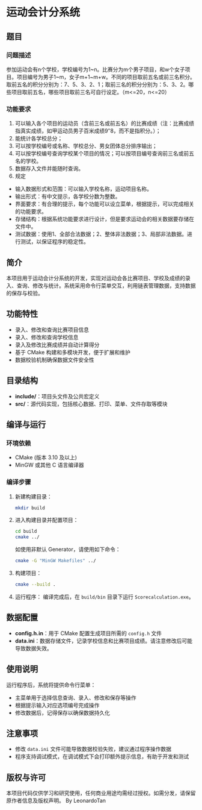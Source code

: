 
# 运动会计分系统

## 题目

### 问题描述

参加运动会有n个学校，学校编号为1~n。比赛分为m个男子项目，和w个女子项目。项目编号为男子1~m，女子m+1~m+w。不同的项目取前五名或前三名积分。取前五名的积分分别为：7、5、3、2、1；取前三名的积分分别为：5、3、2。哪些项目取前五名，哪些项目取前三名可自行设定。（m<=20，n<=20）

### 功能要求

1. 可以输入各个项目的运动员（含前三名或前五名）的比赛成绩（注：比赛成绩指真实成绩，如甲运动员男子百米成绩9″8，而不是指积分。）；
2. 能统计各学校总分；
3. 可以按学校编号或名称、学校总分、男女团体总分排序输出；
4. 可以按学校编号查询学校某个项目的情况；可以按项目编号查询前三名或前五名的学校。
5. 数据存入文件并能随时查询。
6. 规定

- 输入数据形式和范围：可以输入学校名称，运动项目名称。
- 输出形式：有中文提示，各学校分数为整数。
- 界面要求：有合理的提示，每个功能可以设立菜单，根据提示，可以完成相关的功能要求。
- 存储结构：根据系统功能要求进行设计，但是要求运动会的相关数据要存储在文件中。
- 测试数据：使用1、全部合法数据；2、整体非法数据；3、局部非法数据。进行测试，以保证程序的稳定性。

## 简介

本项目用于运动会计分系统的开发，实现对运动会各比赛项目、学校及成绩的录入、查询、修改与统计。系统采用命令行菜单交互，利用链表管理数据，支持数据的保存与校验。

## 功能特性

- 录入、修改和查询比赛项目信息
- 录入、修改和查询学校信息
- 录入及修改比赛成绩并自动计算得分
- 基于 CMake 构建和多模块开发，便于扩展和维护
- 数据校验机制确保数据文件安全性

## 目录结构

- **include/**：项目头文件及公共宏定义
- **src/**：源代码实现，包括核心数据、打印、菜单、文件存取等模块

## 编译与运行

### 环境依赖

- CMake (版本 3.10 及以上)
- MinGW 或其他 C 语言编译器

### 编译步骤

1. 新建构建目录：

   ```bash
   mkdir build
   ```
2. 进入构建目录并配置项目：

   ```bash
   cd build
   cmake ../
   ```

   如使用非默认 Generator，请使用如下命令：

   ```bash
   cmake -G "MinGW Makefiles" ../
   ```
3. 构建项目：

   ```bash
   cmake --build .
   ```
4. 运行程序：
   编译完成后，在 `build/bin` 目录下运行 `Scorecalculation.exe`。

## 数据配置

- **config.h.in**：用于 CMake 配置生成项目所需的 `config.h` 文件
- **data.ini**：数据存储文件，记录学校信息和比赛项目成绩。请注意修改后可能导致数据失效。

## 使用说明

运行程序后，系统将提供命令行菜单：

- 主菜单用于选择信息查询、录入、修改和保存等操作
- 根据提示输入对应选项编号完成操作
- 修改数据后，记得保存以确保数据持久化

## 注意事项

- 修改 `data.ini` 文件可能导致数据校验失败，建议通过程序操作数据
- 程序支持调试模式，在调试模式下会打印额外提示信息，有助于开发和测试

## 版权与许可

本项目代码仅供学习和研究使用，任何商业用途均需经过授权。如需分发，请保留原作者信息及版权声明。
By LeonardoTan

